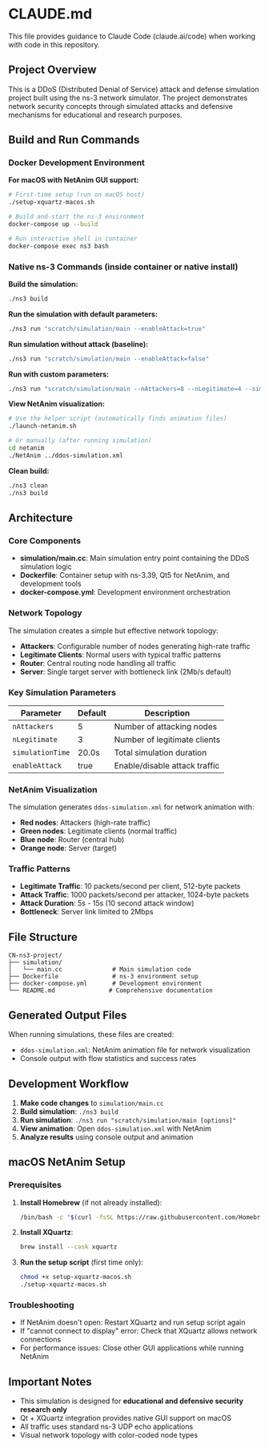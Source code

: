 # CLAUDE.md

This file provides guidance to Claude Code (claude.ai/code) when working with code in this repository.

## Project Overview

This is a DDoS (Distributed Denial of Service) attack and defense simulation project built using the ns-3 network simulator. The project demonstrates network security concepts through simulated attacks and defensive mechanisms for educational and research purposes.

## Build and Run Commands

### Docker Development Environment

**For macOS with NetAnim GUI support:**
```bash
# First-time setup (run on macOS host)
./setup-xquartz-macos.sh

# Build and start the ns-3 environment
docker-compose up --build

# Run interactive shell in container
docker-compose exec ns3 bash
```

### Native ns-3 Commands (inside container or native install)

**Build the simulation:**
```bash
./ns3 build
```

**Run the simulation with default parameters:**
```bash
./ns3 run "scratch/simulation/main --enableAttack=true"
```

**Run simulation without attack (baseline):**
```bash
./ns3 run "scratch/simulation/main --enableAttack=false"
```

**Run with custom parameters:**
```bash
./ns3 run "scratch/simulation/main --nAttackers=8 --nLegitimate=4 --simulationTime=30 --enableAttack=true"
```

**View NetAnim visualization:**
```bash
# Use the helper script (automatically finds animation files)
./launch-netanim.sh

# Or manually (after running simulation)
cd netanim
./NetAnim ../ddos-simulation.xml
```

**Clean build:**
```bash
./ns3 clean
./ns3 build
```

## Architecture

### Core Components

- **simulation/main.cc**: Main simulation entry point containing the DDoS simulation logic
- **Dockerfile**: Container setup with ns-3.39, Qt5 for NetAnim, and development tools
- **docker-compose.yml**: Development environment orchestration

### Network Topology

The simulation creates a simple but effective network topology:
- **Attackers**: Configurable number of nodes generating high-rate traffic
- **Legitimate Clients**: Normal users with typical traffic patterns
- **Router**: Central routing node handling all traffic
- **Server**: Single target server with bottleneck link (2Mb/s default)

### Key Simulation Parameters

| Parameter | Default | Description |
|-----------|---------|-------------|
| `nAttackers` | 5 | Number of attacking nodes |
| `nLegitimate` | 3 | Number of legitimate clients |
| `simulationTime` | 20.0s | Total simulation duration |
| `enableAttack` | true | Enable/disable attack traffic |

### NetAnim Visualization

The simulation generates `ddos-simulation.xml` for network animation with:
- **Red nodes**: Attackers (high-rate traffic)
- **Green nodes**: Legitimate clients (normal traffic)  
- **Blue node**: Router (central hub)
- **Orange node**: Server (target)

### Traffic Patterns

- **Legitimate Traffic**: 10 packets/second per client, 512-byte packets
- **Attack Traffic**: 1000 packets/second per attacker, 1024-byte packets  
- **Attack Duration**: 5s - 15s (10 second attack window)
- **Bottleneck**: Server link limited to 2Mbps

## File Structure

```
CN-ns3-project/
├── simulation/
│   └── main.cc              # Main simulation code
├── Dockerfile               # ns-3 environment setup
├── docker-compose.yml       # Development environment
└── README.md               # Comprehensive documentation
```

## Generated Output Files

When running simulations, these files are created:
- `ddos-simulation.xml`: NetAnim animation file for network visualization
- Console output with flow statistics and success rates

## Development Workflow

1. **Make code changes** to `simulation/main.cc`
2. **Build simulation**: `./ns3 build`
3. **Run simulation**: `./ns3 run "scratch/simulation/main [options]"`
4. **View animation**: Open `ddos-simulation.xml` with NetAnim
5. **Analyze results** using console output and animation

## macOS NetAnim Setup

### Prerequisites
1. **Install Homebrew** (if not already installed):
   ```bash
   /bin/bash -c "$(curl -fsSL https://raw.githubusercontent.com/Homebrew/install/HEAD/install.sh)"
   ```

2. **Install XQuartz**:
   ```bash
   brew install --cask xquartz
   ```

3. **Run the setup script** (first time only):
   ```bash
   chmod +x setup-xquartz-macos.sh
   ./setup-xquartz-macos.sh
   ```

### Troubleshooting
- If NetAnim doesn't open: Restart XQuartz and run setup script again
- If "cannot connect to display" error: Check that XQuartz allows network connections
- For performance issues: Close other GUI applications while running NetAnim

## Important Notes

- This simulation is designed for **educational and defensive security research only**
- Qt + XQuartz integration provides native GUI support on macOS
- All traffic uses standard ns-3 UDP echo applications  
- Visual network topology with color-coded node types